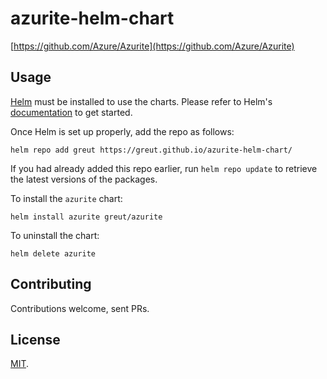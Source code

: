 # azurite-helm-chart

[https://github.com/Azure/Azurite](https://github.com/Azure/Azurite)

## Usage

[Helm](https://helm.sh) must be installed to use the charts.
Please refer to Helm's [documentation](https://helm.sh/docs/) to get started.

Once Helm is set up properly, add the repo as follows:

    helm repo add greut https://greut.github.io/azurite-helm-chart/

If you had already added this repo earlier, run `helm repo update` to retrieve
the latest versions of the packages.

To install the `azurite` chart:

    helm install azurite greut/azurite

To uninstall the chart:

    helm delete azurite

## Contributing

Contributions welcome, sent PRs.

## License

[MIT](https://github.com/viters/azurite-helm-chart/blob/gh-pages/LICENSE).
